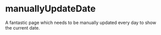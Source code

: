 # manuallyUpdateDate
A fantastic page which needs to be manually updated every day to show the current date.
